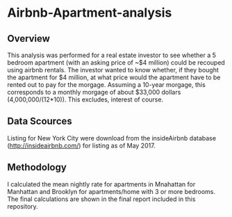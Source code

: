 # Airbnb-Apartment-analysis

## Overview

This analysis was performed for a real estate investor to see whether a 5 bedroom apartment (with an asking price of ~$4 million) could be recouped using airbnb rentals. The investor wanted to know whether, if they bought the apartment for $4 million, at what price would the apartment have to be rented out to pay for the morgage. Assuming a 10-year morgage, this corresponds to a monthly morgage of about $33,000 dollars (4,000,000/(12\*10)). This excludes, interest of course.

## Data Scources

Listing for New York City were download from the insideAirbnb database (http://insideairbnb.com/) for listing as of May 2017. 

## Methodology
I calculated the mean nightly rate for apartments in Mnahattan for Manhattan and Brooklyn for apartments/home with 3 or more bedrooms. The final calculations are shown in the final report included in this repository.
